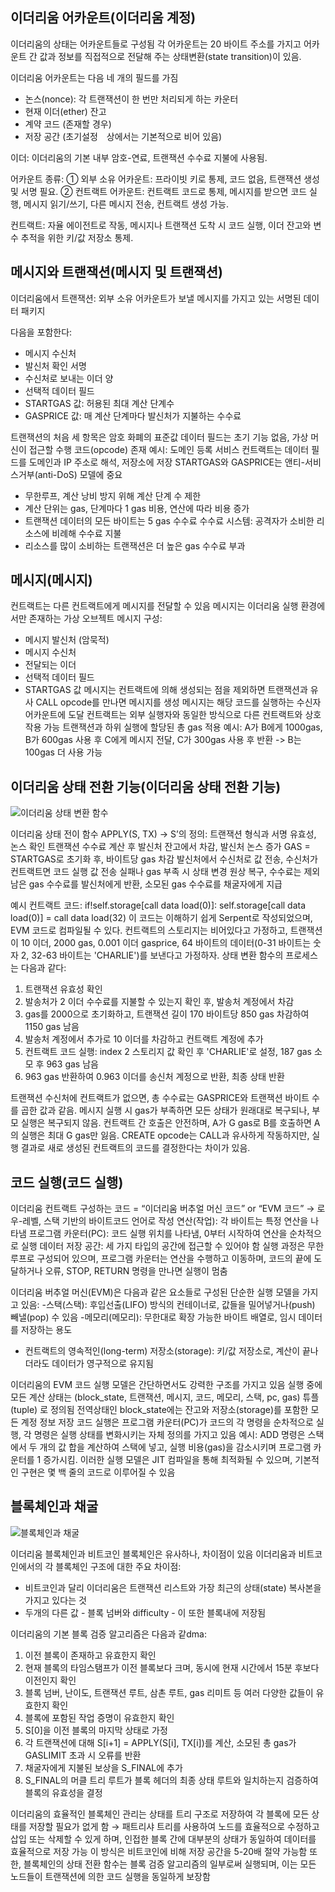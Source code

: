 ## 이더리움 어카운트(이더리움 계정)
이더리움의 상태는 어카운트들로 구성됨
각 어카운트는 20 바이트 주소를 가지고 어카운트 간 값과 정보를 직접적으로 전달해 주는 상태변환(state transition)이 있음.

이더리움 어카운트는 다음 네 개의 필드를 가짐
- 논스(nonce): 각 트랜잭션이 한 번만 처리되게 하는 카운터
- 현재 이더(ether) 잔고
- 계약 코드 (존재할 경우)
- 저장 공간 (초기설정　상에서는 기본적으로 비어 있음)

이더: 이더리움의 기본 내부 암호-연료, 트랜잭션 수수료 지불에 사용됨.

어카운트 종류:
① 외부 소유 어카운트: 프라이빗 키로 통제, 코드 없음, 트랜잭션 생성 및 서명 필요.
② 컨트랙트 어카운트: 컨트랙트 코드로 통제, 메시지를 받으면 코드 실행, 메시지 읽기/쓰기, 다른 메시지 전송, 컨트랙트 생성 가능.

컨트랙트: 자율 에이전트로 작동, 메시지나 트랜잭션 도착 시 코드 실행, 이더 잔고와 변수 추적을 위한 키/값 저장소 통제.


## 메시지와 트랜잭션(메시지 및 트랜잭션)

이더리움에서 트랜잭션: 외부 소유 어카운트가 보낼 메시지를 가지고 있는 서명된 데이터 패키지

다음을 포함한다:
- 메시지 수신처
- 발신처 확인 서명
- 수신처로 보내는 이더 양
- 선택적 데이터 필드
- STARTGAS 값: 허용된 최대 계산 단계수
- GASPRICE 값: 매 계산 단계마다 발신처가 지불하는 수수료

트랜잭션의 처음 세 항목은 암호 화폐의 표준값
데이터 필드는 초기 기능 없음, 가상 머신이 접근할 수행 코드(opcode) 존재
예시: 도메인 등록 서비스 컨트랙트는 데이터 필드를 도메인과 IP 주소로 해석, 저장소에 저장
STARTGAS와 GASPRICE는 앤티-서비스거부(anti-DoS) 모델에 중요
 - 무한루프, 계산 낭비 방지 위해 계산 단계 수 제한
 - 계산 단위는 gas, 단계마다 1 gas 비용, 연산에 따라 비용 증가
 - 트랜잭션 데이터의 모든 바이트는 5 gas 수수료
수수료 시스템: 공격자가 소비한 리소스에 비례해 수수료 지불
 - 리소스를 많이 소비하는 트랜잭션은 더 높은 gas 수수료 부과


## 메시지(메시지)

컨트랙트는 다른 컨트랙트에게 메시지를 전달할 수 있음
메시지는 이더리움 실행 환경에서만 존재하는 가상 오브젝트
메시지 구성:
- 메시지 발신처 (암묵적)
- 메시지 수신처
- 전달되는 이더
- 선택적 데이터 필드
- STARTGAS 값
메시지는 컨트랙트에 의해 생성되는 점을 제외하면 트랜잭션과 유사
CALL opcode를 만나면 메시지를 생성
메시지는 해당 코드를 실행하는 수신자 어카운트에 도달
컨트랙트는 외부 실행자와 동일한 방식으로 다른 컨트랙트와 상호작용 가능
트랜잭션과 하위 실행에 할당된 총 gas 적용
예시: A가 B에게 1000gas, B가 600gas 사용 후 C에게 메시지 전달, C가 300gas 사용 후 반환 -> B는 100gas 더 사용 가능


## 이더리움 상태 전환 기능(이더리움 상태 전환 기능) 


![이더리움 상태 변환 함수](https://github.com/5juman/we/assets/120390638/0177cb94-1bd2-466b-aa0b-d15cdd8ab562)

이더리움 상태 전이 함수 APPLY(S, TX) -> S’의 정의:
트랜잭션 형식과 서명 유효성, 논스 확인
트랜잭션 수수료 계산 후 발신처 잔고에서 차감, 발신처 논스 증가
GAS = STARTGAS로 초기화 후, 바이트당 gas 차감
발신처에서 수신처로 값 전송, 수신처가 컨트랙트면 코드 실행
값 전송 실패나 gas 부족 시 상태 변경 원상 복구, 수수료는 제외
남은 gas 수수료를 발신처에게 반환, 소모된 gas 수수료를 채굴자에게 지급

예시 컨트랙트 코드:
if!self.storage[call data load(0)]:
 self.storage[call data load(0)] = call data load(32)
이 코드는 이해하기 쉽게 Serpent로 작성되었으며, EVM 코드로 컴파일될 수 있다. 컨트랙트의 스토리지는 비어있다고 가정하고, 트랜잭션이 10 이더, 2000 gas, 0.001 이더 gasprice, 64 바이트의 데이터(0-31 바이트는 숫자 2, 32-63 바이트는 'CHARLIE')를 보낸다고 가정하자. 상태 변환 함수의 프로세스는 다음과 같다:

1. 트랜잭션 유효성 확인
2. 발송처가 2 이더 수수료를 지불할 수 있는지 확인 후, 발송처 계정에서 차감
3. gas를 2000으로 초기화하고, 트랜잭션 길이 170 바이트당 850 gas 차감하여 1150 gas 남음
4. 발송처 계정에서 추가로 10 이더를 차감하고 컨트랙트 계정에 추가
5. 컨트랙트 코드 실행: index 2 스토리지 값 확인 후 'CHARLIE'로 설정, 187 gas 소모 후 963 gas 남음
6. 963 gas 반환하여 0.963 이더를 송신처 계정으로 반환, 최종 상태 반환

트랜잭션 수신처에 컨트랙트가 없으면, 총 수수료는 GASPRICE와 트랜잭션 바이트 수를 곱한 값과 같음.
메시지 실행 시 gas가 부족하면 모든 상태가 원래대로 복구되나, 부모 실행은 복구되지 않음. 컨트랙트 간 호출은 안전하며, A가 G gas로 B를 호출하면 A의 실행은 최대 G gas만 잃음.
CREATE opcode는 CALL과 유사하게 작동하지만, 실행 결과로 새로 생성된 컨트랙트의 코드를 결정한다는 차이가 있음.


## 코드 실행(코드 실행)

이더리움 컨트랙트 구성하는 코드 = “이더리움 버추얼 머신 코드” or “EVM 코드” 
→ 로우-레벨, 스택 기반의 바이트코드 언어로 작성
연산(작업): 각 바이트는 특정 연산을 나타냄
프로그램 카운터(PC): 코드 실행 위치를 나타냄, 0부터 시작하여 연산을 순차적으로 실행
데이터 저장 공간: 세 가지 타입의 공간에 접근할 수 있어야 함
실행 과정은 무한 루프로 구성되어 있으며, 프로그램 카운터는 연산을 수행하고 이동하며, 코드의 끝에 도달하거나 오류, STOP, RETURN 명령을 만나면 실행이 멈춤

이더리움 버추얼 머신(EVM)은 다음과 같은 요소들로 구성된 단순한 실행 모델을 가지고 있음:
-스택(스택): 후입선출(LIFO) 방식의 컨테이너로, 값들을 밀어넣거나(push) 빼낼(pop) 수 있음
-메모리(메모리): 무한대로 확장 가능한 바이트 배열로, 임시 데이터를 저장하는 용도
- 컨트랙트의 영속적인(long-term) 저장소(storage): 키/값 저장소로, 계산이 끝나더라도 데이터가 영구적으로 유지됨

이더리움의 EVM 코드 실행 모델은 간단하면서도 강력한 구조를 가지고 있음 
실행 중에 모든 계산 상태는 (block_state, 트랜잭션, 메시지, 코드, 메모리, 스택, pc, gas) 튜플(tuple) 로 정의됨
전역상태인 block_state에는 잔고와 저장소(storage)를 포함한 모든 계정 정보 저장
코드 실행은 프로그램 카운터(PC)가 코드의 각 명령을 순차적으로 실행, 각 명령은 실행 상태를 변화시키는 자체 정의를 가지고 있음 
예시: ADD 명령은 스택에서 두 개의 값 합을 계산하여 스택에 넣고, 실행 비용(gas)을 감소시키며 프로그램 카운터를 1 증가시킴. 
이러한 실행 모델은 JIT 컴파일을 통해 최적화될 수 있으며, 기본적인 구현은 몇 백 줄의 코드로 이루어질 수 있음


## 블록체인과 채굴

![블록체인과 채굴](https://github.com/5juman/we/assets/120390638/ff75100a-31dc-4b04-a24d-516dbea92a7a)

이더리움 블록체인과 비트코인 블록체인은 유사하나, 차이점이 있음
이더리움과 비트코인에서의 각 블록체인 구조에 대한 주요 차이점: 
- 비트코인과 달리 이더리움은 트랜잭션 리스트와 가장 최근의 상태(state) 복사본을 가지고 있다는 것 
- 두개의 다른 값 - 블록 넘버와 difficulty - 이 또한 블록내에 저장됨

이더리움의 기본 블록 검증 알고리즘은 다음과 같dma:
1. 이전 블록이 존재하고 유효한지 확인
2. 현재 블록의 타임스탬프가 이전 블록보다 크며, 동시에 현재 시간에서 15분 후보다 이전인지 확인
3. 블록 넘버, 난이도, 트랜잭션 루트, 삼촌 루트, gas 리미트 등 여러 다양한 값들이 유효한지 확인
4. 블록에 포함된 작업 증명이 유효한지 확인
5. S[0]을 이전 블록의 마지막 상태로 가정
6. 각 트랜잭션에 대해 S[i+1] = APPLY(S[i], TX[i])를 계산, 소모된 총 gas가 GASLIMIT 초과 시 오류를 반환
7. 채굴자에게 지불된 보상을 S_FINAL에 추가
8. S_FINAL의 머클 트리 루트가 블록 헤더의 최종 상태 루트와 일치하는지 검증하여 블록의 유효성을 결정

이더리움의 효율적인 블록체인 관리는 상태를 트리 구조로 저장하여 각 블록에 모든 상태를 저장할 필요가 없게 함
→ 패트리샤 트리를 사용하여 노드를 효율적으로 수정하고 삽입 또는 삭제할 수 있게 하며, 인접한 블록 간에 대부분의 상태가 동일하여 데이터를 효율적으로 저장 가능 
이 방식은 비트코인에 비해 저장 공간을 5-20배 절약 가능함 
또한, 블록체인의 상태 전환 함수는 블록 검증 알고리즘의 일부로써 실행되며, 이는 모든 노드들이 트랜잭션에 의한 코드 실행을 동일하게 보장함
